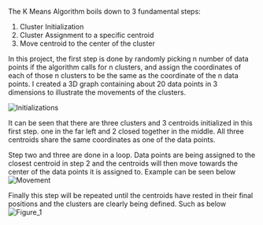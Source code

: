 The K Means Algorithm boils down to 3 fundamental steps:

1. Cluster Initialization
2. Cluster Assignment to a specific centroid
3. Move centroid to the center of the cluster

In this project, the first step is done by randomly picking n number of data points if the algorithm calls for n clusters, and assign the coordinates of each of those n clusters to be the same as the coordinate of the n data points. I created a 3D graph containing about 20 data points in 3 dimensions to illustrate the movements of the clusters.


![Initializations](https://user-images.githubusercontent.com/86145397/196065120-e31e875d-97ef-4a68-9029-a77ea212761d.png)

It can be seen that there are three clusters and 3 centroids initialized in this first step. one in the far left and 2 closed together in the middle. All three centroids share the same coordinates as one of the data points.

Step two and three are done in a loop. Data points are being assigned to the closest centroid in step 2 and the centroids will then move towards the center of the data points it is assigned to. Example can be seen below
![Movement](https://user-images.githubusercontent.com/86145397/196065502-de1cfa40-1a0d-4c2f-979a-a245d8b51c59.png)

Finally this step will be repeated until the centroids have rested in their final positions and the clusters are clearly being defined. Such as below
![Figure_1](https://user-images.githubusercontent.com/86145397/196065549-f739a94b-60b9-4597-aecf-4939f8e5f766.png)
